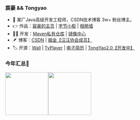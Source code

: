 ### 宸豪 && Tongyao
- 🥳 某厂Java高级开发工程师，CSDN技术博客 3w+ 粉丝博主。
- 👉 作品：[宸豪的主页](https://ityao.cn) | [字节小柜](http://store.ityao.cn/) | [相册墙](https://wall.ityao.cn/)
- 🧑‍💻 开发：[Maven私有仓库](https://maven.ityao.cn/repository/maven-public/) | [镜像中心](https://mirrors.ityao.cn/)
- 🪶 博客：[CSDN](https://blog.csdn.net/u014641168) | [掘金【汪汪协会成员】](https://juejin.cn/user/4174216315803192)
- 🏷️ 开源：[Wall](https://github.com/super-tongyao/wall) | [TyPlayer](https://github.com/super-tongyao/TyPlayer) | [电子简历](https://github.com/super-tongyao/resume) |  [TongYao2.0【开发中】](https://gitee.com/Super_TongYao/TongYao2.0)

### 今年汇总👏

<img align="" height="137px" src="https://github-readme-stats.vercel.app/api?username=super-tongyao&hide_title=true&hide_border=true&show_icons=true&include_all_commits=true&line_height=21&bg_color=0,EC6C6C,FFD479,FFFC79,73FA79&theme=graywhite&locale=cn" /><img align="" height="137px" src="https://github-readme-stats.vercel.app/api/top-langs/?username=super-tongyao&hide_title=true&hide_border=true&layout=compact&bg_color=0,73FA79,73FDFF,D783FF&theme=graywhite&locale=cn" />
